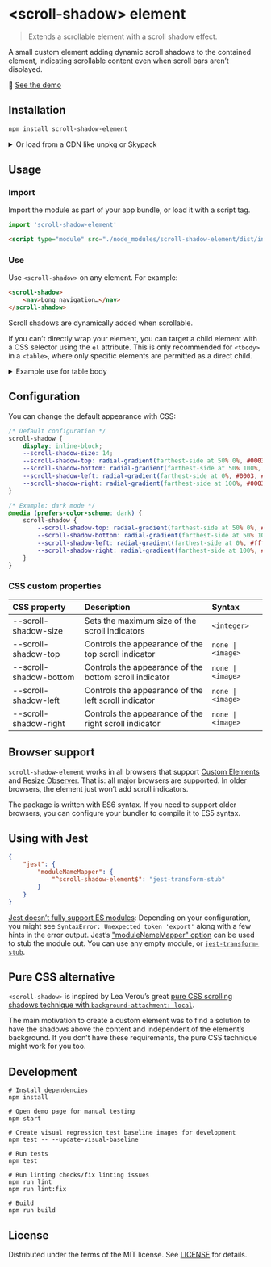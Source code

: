# &lt;scroll-shadow&gt; element

> Extends a scrollable element with a scroll shadow effect.

A small custom element adding dynamic scroll shadows to the contained element,
indicating scrollable content even when scroll bars aren’t displayed.

🔎 [See the demo](https://ingmarh.github.io/scroll-shadow-element/demo/)

## Installation

```bash
npm install scroll-shadow-element
```

<details><summary>Or load from a CDN like unpkg or Skypack</summary>

```html
<!-- unpkg CDN -->
<script type="module" src="https://unpkg.com/scroll-shadow-element"></script>

<!-- Skypack CDN -->
<script type="module" src="https://cdn.skypack.dev/scroll-shadow-element"></script>

<!-- Skypack CDN (minified) -->
<script type="module" src="https://cdn.skypack.dev/scroll-shadow-element?min"></script>
```

</details>

## Usage

### Import

Import the module as part of your app bundle, or load it with a script tag.

```js
import 'scroll-shadow-element'
```

```html
<script type="module" src="./node_modules/scroll-shadow-element/dist/index.mjs"></script>
```

### Use

Use `<scroll-shadow>` on any element. For example:

```html
<scroll-shadow>
	<nav>Long navigation…</nav>
</scroll-shadow>
```

Scroll shadows are dynamically added when scrollable.

If you can’t directly wrap your element, you can target a child element with a
CSS selector using the `el` attribute. This is only recommended for `<tbody>`
in a `<table>`, where only specific elements are permitted as a direct child.

<details><summary>Example use for table body</summary>

```html
<scroll-shadow el="tbody">
	<table>
		<thead>
			<tr>
				<th>User ID</th>
				<th>Full name</th>
			</tr>
		</thead>
		<tbody>
			<tr>
				<td>1</td>
				<td>John Doe</td>
			</tr>
			<tr>
				<td>2</td>
				<td>Jane Doe</td>
			</tr>
			<tr>
				<td>3</td>
				<td>Carl Example</td>
			</tr>
		</tbody>
		<tfoot>
			<tr>
				<td colspan="2">Only tbody will have scroll shadows.</td>
			</tr>
		</tfoot>
	</table>
</scroll-shadow>
```

</details>

## Configuration

You can change the default appearance with CSS:

```css
/* Default configuration */
scroll-shadow {
	display: inline-block;
	--scroll-shadow-size: 14;
	--scroll-shadow-top: radial-gradient(farthest-side at 50% 0%, #0003, #0000);
	--scroll-shadow-bottom: radial-gradient(farthest-side at 50% 100%, #0003, #0000);
	--scroll-shadow-left: radial-gradient(farthest-side at 0%, #0003, #0000);
	--scroll-shadow-right: radial-gradient(farthest-side at 100%, #0003, #0000);
}

/* Example: dark mode */
@media (prefers-color-scheme: dark) {
	scroll-shadow {
		--scroll-shadow-top: radial-gradient(farthest-side at 50% 0%, #fff3, #0000);
		--scroll-shadow-bottom: radial-gradient(farthest-side at 50% 100%, #fff3, #0000);
		--scroll-shadow-left: radial-gradient(farthest-side at 0%, #fff3, #0000);
		--scroll-shadow-right: radial-gradient(farthest-side at 100%, #fff3, #0000);
	}
}
```

### CSS custom properties

| CSS property           | Description                                            | Syntax            |
| :--------------------- | :----------------------------------------------------- | :---------------- |
| --scroll-shadow-size   | Sets the maximum size of the scroll indicators         | `<integer>`       |
| --scroll-shadow-top    | Controls the appearance of the top scroll indicator    | `none \| <image>` |
| --scroll-shadow-bottom | Controls the appearance of the bottom scroll indicator | `none \| <image>` |
| --scroll-shadow-left   | Controls the appearance of the left scroll indicator   | `none \| <image>` |
| --scroll-shadow-right  | Controls the appearance of the right scroll indicator  | `none \| <image>` |

## Browser support

`scroll-shadow-element` works in all browsers that support [Custom
Elements][custom-elementsv1] and [Resize Observer][resizeobserver]. That is:
all major browsers are supported. In older browsers, the element just won’t add
scroll indicators.

The package is written with ES6 syntax. If you need to support older browsers,
you can configure your bundler to compile it to ES5 syntax.

## Using with Jest

```json
{
	"jest": {
		"moduleNameMapper": {
			"^scroll-shadow-element$": "jest-transform-stub"
		}
	}
}
```

[Jest doesn’t fully support ES modules][jest-esm]: Depending on your
configuration, you might see `SyntaxError: Unexpected token 'export'` along
with a few hints in the error output. Jest’s ["moduleNameMapper"
option][jest-modulenamemapper] can be used to stub the module out. You can use
any empty module, or [`jest-transform-stub`][jest-transform-stub].

## Pure CSS alternative

`<scroll-shadow>` is inspired by Lea Verou’s great [pure CSS scrolling shadows
technique with `background-attachment: local`][pure-css-alternative].

The main motivation to create a custom element was to find a solution to have
the shadows above the content and independent of the element’s background. If
you don’t have these requirements, the pure CSS technique might work for you
too.

## Development

```
# Install dependencies
npm install

# Open demo page for manual testing
npm start

# Create visual regression test baseline images for development
npm test -- --update-visual-baseline

# Run tests
npm test

# Run linting checks/fix linting issues
npm run lint
npm run lint:fix

# Build
npm run build
```

## License

Distributed under the terms of the MIT license. See [LICENSE](LICENSE) for details.

[custom-elementsv1]: https://caniuse.com/custom-elementsv1
[resizeobserver]: https://caniuse.com/resizeobserver
[pure-css-alternative]: https://lea.verou.me/2012/04/background-attachment-local/
[jest-esm]: https://jestjs.io/docs/ecmascript-modules
[jest-modulenamemapper]: https://jestjs.io/docs/configuration#modulenamemapper-objectstring-string--arraystring
[jest-transform-stub]: https://www.npmjs.com/package/jest-transform-stub
